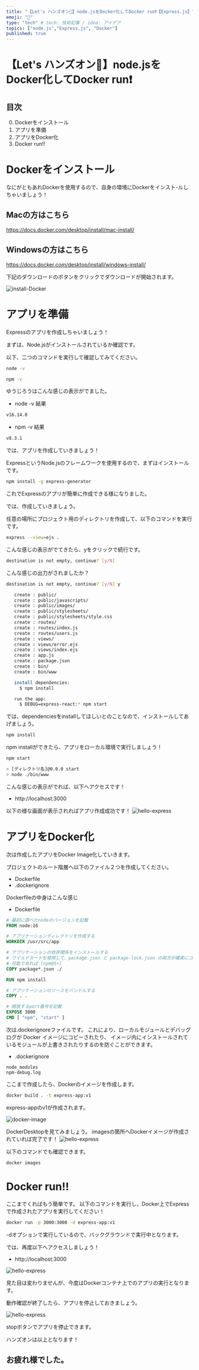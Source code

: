 ```yaml
---
title: "【Let's ハンズオン🤙】node.jsをDocker化してDocker run❗️【Express.js】"
emoji: "🤙"
type: "tech" # tech: 技術記事 / idea: アイデア
topics: ["node.js","Express.js", "Docker"]
published: true
---
```


# 【Let's ハンズオン🤙】node.jsをDocker化してDocker run❗️

## 目次
0. Dockerをインストール
1. アプリを準備
2. アプリをDocker化
3. Docker run!!

# Dockerをインストール
なにがともあれDockerを使用するので、自身の環境にDockerをインスト-ルしちゃいましょう！

## Macの方はこちら
https://docs.docker.com/desktop/install/mac-install/
## Windowsの方はこちら
https://docs.docker.com/desktop/install/windows-install/

下記のダウンロードのボタンをクリックでダウンロードが開始されます。

![install-Docker](/images/node_docker_image/Docker_install.png)

# アプリを準備
Expressのアプリを作成しちゃいましょう！

まずは、Node.jsがインストールされているか確認です。

以下、二つのコマンドを実行して確認してみてください。

```bash
node -v
```

```bash
npm -v
```

ゆうじろうはこんな感じの表示がでました。
- node -v 結果
```bash
v16.14.0
```

- npm -v 結果
```bash
v8.3.1
```

では、アプリを作成していきましょう！

ExpressというNode.jsのフレームワークを使用するので、まずはインストールです。

```bash
npm install -g express-generator
```

これでExpressのアプリが簡単に作成できる様になりました。

では、作成していきましょう。

任意の場所にプロジェクト用のディレクトリを作成して、以下のコマンドを実行です。

```bash
express --view=ejs .
```

こんな感じの表示がでてきたら、yをクリックで続行です。

```bash
destination is not empty, continue? [y/N] 
```

こんな感じの出力がされましたか？

```bash
destination is not empty, continue? [y/N] y

   create : public/
   create : public/javascripts/
   create : public/images/
   create : public/stylesheets/
   create : public/stylesheets/style.css
   create : routes/
   create : routes/index.js
   create : routes/users.js
   create : views/
   create : views/error.ejs
   create : views/index.ejs
   create : app.js
   create : package.json
   create : bin/
   create : bin/www

   install dependencies:
     $ npm install

   run the app:
     $ DEBUG=express-react:* npm start
```

では、dependenciesをinstallしてほしいとのことなので、インストールしてあげましょう。

```bash
npm install
```

npm installができたら、アプリをローカル環境で実行しましょう！

```bash
npm start
```

```bash
> [ディレクトリ名]@0.0.0 start
> node ./bin/www
```

こんな感じの表示がでれば、以下へアクセスです！

+ http://localhost:3000

以下の様な画面が表示されればアプリ作成成功です！
![hello-express](/images/node_docker_image/hello_express.png)


# アプリをDocker化
次は作成したアプリをDocker Image化していきます。

プロジェクトのルート階層へ以下のファイル２つを作成してください。

- Dockerfile
- .dockerignore

Dockerfileの中身はこんな感じ

- Dockerfile
```Dockerfile
# 最初に調べたnodeのバージョンを記載
FROM node:16

# アプリケーションディレクトリを作成する
WORKDIR /usr/src/app

# アプリケーションの依存関係をインストールする
# ワイルドカードを使用して、package.json と package-lock.json の両方が確実にコピーされるようにします。
# 可能であれば (npm@5+)
COPY package*.json ./

RUN npm install

# アプリケーションのソースをバンドルする
COPY . .

# 開放するport番号を記載
EXPOSE 3000
CMD [ "npm", "start" ]
```

次は.dockerignoreファイルです。
これにより、ローカルモジュールとデバッグログが Docker イメージにコピーされたり、 イメージ内にインストールされているモジュールが上書きされたりするのを防ぐことができます。

- .dockerignore
```dockerignore
node_modules
npm-debug.log
```

ここまで作成したら、Dockerのイメージを作成します。

```bash
docker build . -t express-app:v1
```

express-appのv1が作成されます。

![docker-image](/images/node_docker_image/docker_image.png)

DockerDesktopを見てみましょう。
imagesの箇所へDockerイメージが作成されていれば完了です！
![hello-express](/images/node_docker_image/dockerdesktop.png)

以下のコマンドでも確認できます。

```bash
docker images
```

# Docker run!!
ここまでくればもう簡単です。
以下のコマンドを実行し、Docker上でExpressで作成されたアプリを実行してください！

```bash
docker run -p 3000:3000 -d express-app:v1
```

-dオプションで実行しているので、バックグラウンドで実行中となります。

では、再度以下へアクセスしましょう！
+ http://localhost:3000

![hello-express](/images/node_docker_image/hello_express.png)

見た目は変わりませんが、今度はDockerコンテナ上でのアプリの実行となります。

動作確認が終了したら、アプリを停止しておきましょう。

![hello-express](/images/node_docker_image/dockerstop.png)

stopボタンでアプリを停止できます。

ハンズオンは以上となります！

## お疲れ様でした。